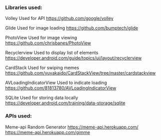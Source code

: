 ### Libraries used:

Volley
Used for API
https://github.com/google/volley

Glide
Used for image loading
https://github.com/bumptech/glide

PhotoView
Used for image viewing
https://github.com/chrisbanes/PhotoView

Recyclerview
Used to display list of elements
https://developer.android.com/guide/topics/ui/layout/recyclerview

CardStack
Used for swiping memes
https://github.com/yuyakaido/CardStackView/tree/master/cardstackview

AVLoadingIndicatorView
Used to indicate loading
https://github.com/81813780/AVLoadingIndicatorView

SQLite
Used for storing data locally
https://developer.android.com/training/data-storage/sqlite


### APIs used:

Meme-api
Random Generator
https://meme-api.herokuapp.com/
https://meme-api.herokuapp.com/gimme
